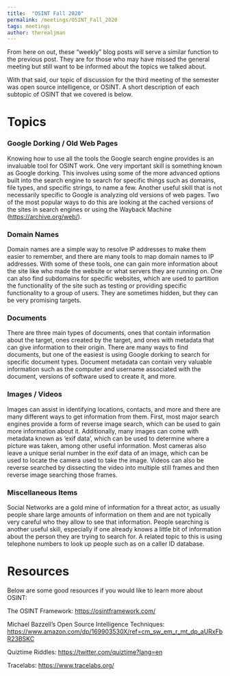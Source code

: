 ```yaml
---
title:  "OSINT Fall 2020"
permalink: /meetings/OSINT_Fall_2020
tags: meetings
author: therealjman
---
```


From here on out, these “weekly” blog posts will serve a similar function to the previous post. They are for those who may have missed the general meeting but still want to be informed about the topics we talked about.

With that said, our topic of discussion for the third meeting of the semester was open source intelligence, or OSINT. A short description of each subtopic of OSINT that we covered is below.

# Topics

### Google Dorking / Old Web Pages

Knowing how to use all the tools the Google search engine provides is an invaluable tool for OSINT work. One very important skill is something known as Google dorking. This involves using some of the more advanced options built into the search engine to search for specific things such as domains, file types, and specific strings, to name a few. Another useful skill that is not necessarily specific to Google is analyzing old versions of web pages. Two of the most popular ways to do this are looking at the cached versions of the sites in search engines or using the Wayback Machine (https://archive.org/web/).

### Domain Names

Domain names are a simple way to resolve IP addresses to make them easier to remember, and there are many tools to map domain names to IP addresses. With some of these tools, one can gain more information about the site like who made the website or what servers they are running on. One can also find subdomains for specific websites, which are used to partition the functionality of the site such as testing or providing specific functionality to a group of users. They are sometimes hidden, but they can be very promising targets.

### Documents

There are three main types of documents, ones that contain information about the target, ones created by the target, and ones with metadata that can give information to their origin. There are many ways to find documents, but one of the easiest is using Google dorking to search for specific document types. Document metadata can contain very valuable information such as the computer and username associated with the document, versions of software used to create it, and more.

### Images / Videos

Images can assist in identifying locations, contacts, and more and there are many different ways to get information from them. First, most major search engines provide a form of reverse image search, which can be used to gain more information about it. Additionally, many images can come with metadata known as ‘exif data’, which can be used to determine where a picture was taken, among other useful information. Most cameras also leave a unique serial number in the exif data of an image, which can be used to locate the camera used to take the image. Videos can also be reverse searched by dissecting the video into multiple still frames and then reverse image searching those frames.

### Miscellaneous Items

Social Networks are a gold mine of information for a threat actor, as usually people share large amounts of information on them and are not typically very careful who they allow to see that information. People searching is another useful skill, especially if one already knows a little bit of information about the person they are trying to search for. A related topic to this is using telephone numbers to look up people such as on a caller ID database.

# Resources

Below are some good resources if you would like to learn more about OSINT:

The OSINT Framework: https://osintframework.com/

Michael Bazzell’s Open Source Intelligence Techniques: https://www.amazon.com/dp/169903530X/ref=cm_sw_em_r_mt_dp_aURxFbR23BSKC

Quiztime Riddles: https://twitter.com/quiztime?lang=en

Tracelabs: https://www.tracelabs.org/
